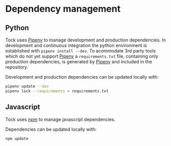 # Dependency management

## Python

Tock uses [Pipenv] to manage development and production dependencies.
In development and continuous integration the python environment is 
established with `pipenv install --dev`. To acommodate 3rd party tools
which do not yet support [Pipenv] a `requirements.txt` file, containing 
only production dependencies, is generated by [Pipenv] and included in 
the repository.

Development and production dependencies can be updated locally with:
```sh
pipenv update --dev
pipenv lock --requirements > requirements.txt
```

## Javascript

Tock uses [npm] to manage javascript dependencies.

Dependencies can be updated locally with:
```sh
npm update 
```

[Pipenv]: https://docs.pipenv.org/
[npm]: https://www.npmjs.com